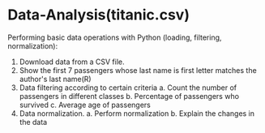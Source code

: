 ﻿# Data-Analysis(titanic.csv)
Performing basic data operations with Python
(loading, filtering, normalization):
1) Download data from a CSV file.
2) Show the first 7 passengers whose last name is first letter matches the author's last name(R)
3) Data filtering according to certain criteria
   a. Count the number of passengers in different classes
   b. Percentage of passengers who survived
   c. Average age of passengers
4) Data normalization.
   a. Perform normalization
   b. Explain the changes in the data
